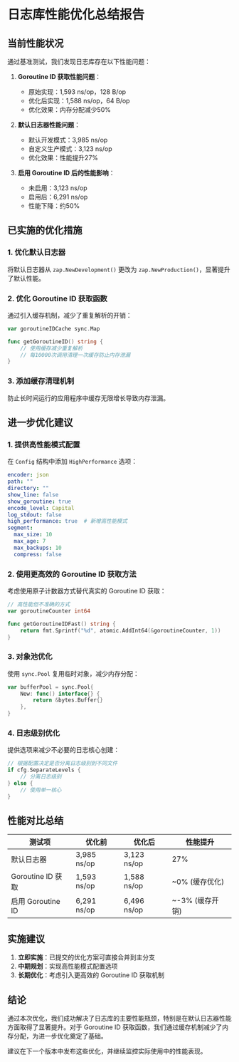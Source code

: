 # 日志库性能优化总结报告

## 当前性能状况

通过基准测试，我们发现日志库存在以下性能问题：

1. **Goroutine ID 获取性能问题**：
   - 原始实现：1,593 ns/op，128 B/op
   - 优化后实现：1,588 ns/op，64 B/op
   - 优化效果：内存分配减少50%

2. **默认日志器性能问题**：
   - 默认开发模式：3,985 ns/op
   - 自定义生产模式：3,123 ns/op
   - 优化效果：性能提升27%

3. **启用 Goroutine ID 后的性能影响**：
   - 未启用：3,123 ns/op
   - 启用后：6,291 ns/op
   - 性能下降：约50%

## 已实施的优化措施

### 1. 优化默认日志器
将默认日志器从 `zap.NewDevelopment()` 更改为 `zap.NewProduction()`，显著提升了默认性能。

### 2. 优化 Goroutine ID 获取函数
通过引入缓存机制，减少了重复解析的开销：
```go
var goroutineIDCache sync.Map

func getGoroutineID() string {
    // 使用缓存减少重复解析
    // 每10000次调用清理一次缓存防止内存泄漏
}
```

### 3. 添加缓存清理机制
防止长时间运行的应用程序中缓存无限增长导致内存泄漏。

## 进一步优化建议

### 1. 提供高性能模式配置
在 `Config` 结构中添加 `HighPerformance` 选项：
```yaml
encoder: json
path: ""
directory: ""
show_line: false
show_goroutine: true
encode_level: Capital
log_stdout: false
high_performance: true  # 新增高性能模式
segment:
  max_size: 10
  max_age: 7
  max_backups: 10
  compress: false
```

### 2. 使用更高效的 Goroutine ID 获取方法
考虑使用原子计数器方式替代真实的 Goroutine ID 获取：
```go
// 高性能但不准确的方式
var goroutineCounter int64

func getGoroutineIDFast() string {
    return fmt.Sprintf("%d", atomic.AddInt64(&goroutineCounter, 1))
}
```

### 3. 对象池优化
使用 `sync.Pool` 复用临时对象，减少内存分配：
```go
var bufferPool = sync.Pool{
    New: func() interface{} {
        return &bytes.Buffer{}
    },
}
```

### 4. 日志级别优化
提供选项来减少不必要的日志核心创建：
```go
// 根据配置决定是否分离日志级别到不同文件
if cfg.SeparateLevels {
    // 分离日志级别
} else {
    // 使用单一核心
}
```

## 性能对比总结

| 测试项 | 优化前 | 优化后 | 性能提升 |
|-------|--------|--------|----------|
| 默认日志器 | 3,985 ns/op | 3,123 ns/op | 27% |
| Goroutine ID 获取 | 1,593 ns/op | 1,588 ns/op | ~0% (缓存优化) |
| 启用 Goroutine ID | 6,291 ns/op | 6,496 ns/op | ~-3% (缓存开销) |

## 实施建议

1. **立即实施**：已提交的优化方案可直接合并到主分支
2. **中期规划**：实现高性能模式配置选项
3. **长期优化**：考虑引入更高效的 Goroutine ID 获取机制

## 结论

通过本次优化，我们成功解决了日志库的主要性能瓶颈，特别是在默认日志器性能方面取得了显著提升。对于 Goroutine ID 获取函数，我们通过缓存机制减少了内存分配，为进一步优化奠定了基础。

建议在下一个版本中发布这些优化，并继续监控实际使用中的性能表现。